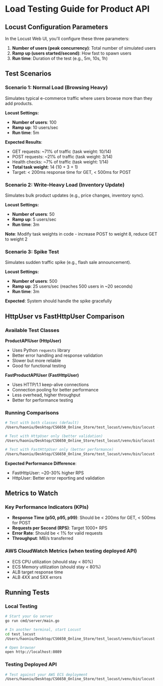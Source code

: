 # Load Testing Guide for Product API

## Locust Configuration Parameters

In the Locust Web UI, you'll configure these three parameters:

1. **Number of users (peak concurrency)**: Total number of simulated users
2. **Ramp up (users started/second)**: How fast to spawn users
3. **Run time**: Duration of the test (e.g., 5m, 10s, 1h)

## Test Scenarios

### Scenario 1: Normal Load (Browsing Heavy)
Simulates typical e-commerce traffic where users browse more than they add products.

**Locust Settings:**
- **Number of users**: 100
- **Ramp up**: 10 users/sec
- **Run time**: 5m

**Expected Results**: 
- GET requests: ~71% of traffic (task weight: 10/14)
- POST requests: ~21% of traffic (task weight: 3/14)
- Health checks: ~7% of traffic (task weight: 1/14)
- **Total task weight**: 14 (10 + 3 + 1)
- Target: < 200ms response time for GET, < 500ms for POST

### Scenario 2: Write-Heavy Load (Inventory Update)
Simulates bulk product updates (e.g., price changes, inventory sync).

**Locust Settings:**
- **Number of users**: 50
- **Ramp up**: 5 users/sec
- **Run time**: 3m

**Note**: Modify task weights in code - increase POST to weight 8, reduce GET to weight 2

### Scenario 3: Spike Test
Simulates sudden traffic spike (e.g., flash sale announcement).

**Locust Settings:**
- **Number of users**: 500
- **Ramp up**: 25 users/sec (reaches 500 users in ~20 seconds)
- **Run time**: 3m

**Expected**: System should handle the spike gracefully

## HttpUser vs FastHttpUser Comparison

### Available Test Classes

**ProductAPIUser (HttpUser)**
- Uses Python `requests` library
- Better error handling and response validation
- Slower but more reliable
- Good for functional testing

**FastProductAPIUser (FastHttpUser)**
- Uses HTTP/1.1 keep-alive connections
- Connection pooling for better performance  
- Less overhead, higher throughput
- Better for performance testing

### Running Comparisons

```bash
# Test with both classes (default)
/Users/haoniu/Desktop/CS6650_Online_Store/test_locust/venv/bin/locust -f simple_locustfile.py --host=http://localhost:8080

# Test with HttpUser only (better validation)
/Users/haoniu/Desktop/CS6650_Online_Store/test_locust/venv/bin/locust -f simple_locustfile.py --host=http://localhost:8080 ProductAPIUser

# Test with FastHttpUser only (better performance)
/Users/haoniu/Desktop/CS6650_Online_Store/test_locust/venv/bin/locust -f simple_locustfile.py --host=http://localhost:8080 FastProductAPIUser
```

**Expected Performance Difference**:
- FastHttpUser: ~20-30% higher RPS
- HttpUser: Better error reporting and validation

## Metrics to Watch

### Key Performance Indicators (KPIs)
- **Response Time (p50, p95, p99)**: Should be < 200ms for GET, < 500ms for POST
- **Requests per Second (RPS)**: Target 1000+ RPS
- **Error Rate**: Should be < 1% for valid requests  
- **Throughput**: MB/s transferred

### AWS CloudWatch Metrics (when testing deployed API)
- ECS CPU utilization (should stay < 80%)
- ECS Memory utilization (should stay < 80%)
- ALB target response time
- ALB 4XX and 5XX errors

## Running Tests

### Local Testing
```bash
# Start your Go server
go run cmd/server/main.go

# In another terminal, start Locust
cd test_locust
/Users/haoniu/Desktop/CS6650_Online_Store/test_locust/venv/bin/locust -f simple_locustfile.py --host=http://localhost:8080

# Open browser
open http://localhost:8089
```

### Testing Deployed API
```bash
# Test against your AWS ECS deployment
/Users/haoniu/Desktop/CS6650_Online_Store/test_locust/venv/bin/locust -f simple_locustfile.py --host=http://35.166.6.135:8080